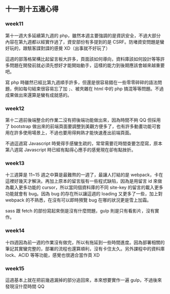 ## 十一到十五週心得

### week11
第十一週大多延續第九週的 php，雖然本週主要強調的是資訊安全，不過大部分內容在第九週都以經實作過了，資安部份有多提到的是 CSRF。防堵資安問題是蠻好玩的，跟駭客諜對諜的感覺 XD（出事就不好玩了）

這週的部落格架構比起留言板大許多，頁面該如何導向，資料庫該如何設計等等許多問題在開發前就必須先想好才能開始動手，這樣的能力到後期應該會越來越重要吧。

寫 php 時雖然已經比第九週順手許多，但還是很容易錯在一些零零碎碎的語法問題，例如每句結束很容易忘了加 `;`、被夾雜在 html 中的 php 搞混等等問題。不過成果做出來還算是蠻有成就感的。

### week12
第十二週前後端整合的作業二沒有把後端功能做出來，因為時間不夠 QQ 但採用了 bootstrap 做出來的前端頁面要調整到美觀方便多了，也有許多動畫功能可套用在許多使用場景上，不過也要用得夠熟才能快速產出前端頁面。

不過這週寫 Javascript 時覺得手感蠻生疏的，常常需要花時間查要怎麼寫，原本第八週寫 Javascript 時已經有點得心應手的感覺現在卻有點挫折。

### week13
十三週算是 11~15 週之中算是最難熬的一週了，最讓人打結的是 webpack，卡在這裡好幾天才解決。再加上原本的留言版有一些程式缺陷，因為是用留言 id 來做為載入更多功能的 cursor，所以當同個資料庫的不同 site-key 的留言的載入更多功能就會有 bug。因為 bug 的存在所以讓這週的 loading 又更多了一些，加上對 webpack 的不熟悉，在沒有可以即時預覽 bug 在哪的狀況更是雪上加霜。

sass 跟 fetch 的部份寫起來倒是沒有什麼問題，gulp 則是只有看影片，沒有實作。

### week14
十四週因為前一週的作業沒有做完，所以有拖延到一些時間進度。因為部署相關的筆記其實蠻完整的，部署的流程也還算順利，沒有卡住太久。另外課程中的資料庫 lock、ACID 等等功能，感覺也很適合當作頁 XD

### week15
這週基本上就在把前幾週漏掉的部分追回來，本來想要實作一遍 gulp，不過後來發現沒什麼時間 QQ
